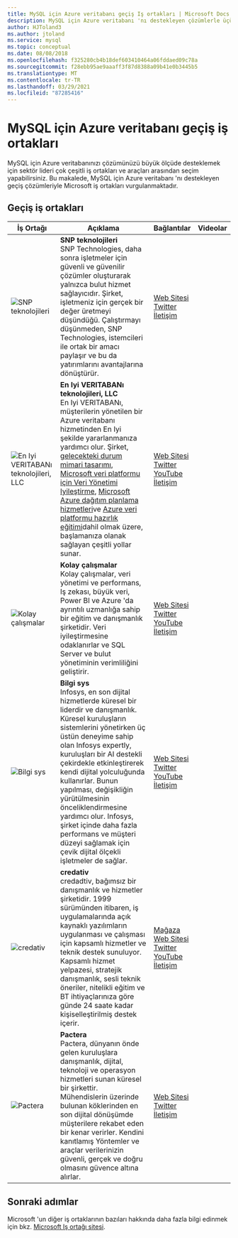 ```yaml
---
title: MySQL için Azure veritabanı geçiş Iş ortakları | Microsoft Docs
description: MySQL için Azure veritabanı 'nı destekleyen çözümlerle üçüncü taraf geçiş iş ortaklarının listesi.
author: HJToland3
ms.author: jtoland
ms.service: mysql
ms.topic: conceptual
ms.date: 08/08/2018
ms.openlocfilehash: f325280cb4b18def603410464a06fddaed09c78a
ms.sourcegitcommit: f28ebb95ae9aaaff3f87d8388a09b41e0b3445b5
ms.translationtype: MT
ms.contentlocale: tr-TR
ms.lasthandoff: 03/29/2021
ms.locfileid: "87285416"
---
```

# <a name="azure-database-for-mysql-migration-partners"></a>MySQL için Azure veritabanı geçiş iş ortakları
MySQL için Azure veritabanınızı çözümünüzü büyük ölçüde desteklemek için sektör lideri çok çeşitli iş ortakları ve araçları arasından seçim yapabilirsiniz. Bu makalede, MySQL için Azure veritabanı 'nı destekleyen geçiş çözümleriyle Microsoft iş ortakları vurgulanmaktadır.

## <a name="migration-partners"></a>Geçiş iş ortakları
| İş Ortağı | Açıklama | Bağlantılar | Videolar |
| --- | --- | --- | --- |
| ![SNP teknolojileri][1] |**SNP teknolojileri**<br>SNP Technologies, daha sonra işletmeler için güvenli ve güvenilir çözümler oluşturarak yalnızca bulut hizmet sağlayıcıdır. Şirket, işletmeniz için gerçek bir değer üretmeyi düşündüğü. Çalıştırmayı düşünmeden, SNP Technologies, istemcileri ile ortak bir amacı paylaşır ve bu da yatırımlarını avantajlarına dönüştürür.|[Web Sitesi][snp_website]<br>[Twitter][snp_twitter]<br>[İletişim][snp_contact] | |
| ![En Iyi VERITABANı teknolojileri, LLC][2] |**En Iyi VERITABANı teknolojileri, LLC**<br>En Iyi VERITABANı, müşterilerin yönetilen bir Azure veritabanı hizmetinden En Iyi şekilde yararlanmanıza yardımcı olur. Şirket, [gelecekteki durum mimari tasarımı](https://na01.safelinks.protection.outlook.com/?url=https%3A%2F%2Fwww.dbbest.com%2Fservices%2Ffuture-state-architectural-design%2F&data=02%7C01%7Cjtoland%40microsoft.com%7C7311aa2024894a80eff208d5cfd45696%7C72f988bf86f141af91ab2d7cd011db47%7C1%7C0%7C636643433261194557&sdata=SCr3kseFvcU7mI1%2FZt7K2elXAqLY%2FyL6AO944QiWoLg%3D&reserved=0), [Microsoft veri platformu için Veri Yönetimi Iyileştirme](https://www.dbbest.com/services/data-management-optimization-for-microsoft-data-platform/), [Microsoft Azure dağıtım planlama hizmetleri](https://www.dbbest.com/services/microsoft-azure-deployment-planning-services)ve [Azure veri platformu hazırlık eğitimi](https://www.dbbest.com/services/azure-data-platform-readiness-training)dahil olmak üzere, başlamanıza olanak sağlayan çeşitli yollar sunar.|[Web Sitesi][dbbest_website]<br>[Twitter][dbbest_twitter]<br>[YouTube][dbbest_youtube]<br>[İletişim][dbbest_contact] | |
| ![Kolay çalışmalar][3] |**Kolay çalışmalar**<br>Kolay çalışmalar, veri yönetimi ve performans, Iş zekası, büyük veri, Power BI ve Azure 'da ayrıntılı uzmanlığa sahip bir eğitim ve danışmanlık şirketidir. Veri iyileştirmesine odaklanırlar ve SQL Server ve bulut yönetiminin verimliliğini geliştirir.|[Web Sitesi][pragmatic-works_website]<br>[Twitter][pragmatic-works_twitter]<br>[YouTube][pragmatic-works_youtube]<br>[İletişim][pragmatic-works_contact] | |
| ![Bilgi sys][4] |**Bilgi sys**<br>Infosys, en son dijital hizmetlerde küresel bir liderdir ve danışmanlık. Küresel kuruluşların sistemlerini yönetirken üç üstün deneyime sahip olan Infosys expertly, kuruluşları bir AI destekli çekirdekle etkinleştirerek kendi dijital yolculuğunda kullanırlar. Bunun yapılması, değişikliğin yürütülmesinin önceliklendirmesine yardımcı olur. Infosys, şirket içinde daha fazla performans ve müşteri düzeyi sağlamak için çevik dijital ölçekli işletmeler de sağlar.|[Web Sitesi][infosys_website]<br>[Twitter][infosys_twitter]<br>[YouTube][infosys_youtube]<br>[İletişim][infosys_contact] | |
| ![credativ][5] |**credativ**<br>credadtiv, bağımsız bir danışmanlık ve hizmetler şirketidir. 1999 sürümünden itibaren, iş uygulamalarında açık kaynaklı yazılımların uygulanması ve çalışması için kapsamlı hizmetler ve teknik destek sunuluyor. Kapsamlı hizmet yelpazesi, stratejik danışmanlık, sesli teknik öneriler, nitelikli eğitim ve BT ihtiyaçlarınıza göre günde 24 saate kadar kişiselleştirilmiş destek içerir.|[Mağaza][credativ_marketplace]<br>[Web Sitesi][credativ_website]<br>[Twitter][credative_twitter]<br>[YouTube][credativ_youtube]<br>[İletişim][credativ_contact] | |
| ![Pactera][6] |**Pactera**<br>Pactera, dünyanın önde gelen kuruluşlara danışmanlık, dijital, teknoloji ve operasyon hizmetleri sunan küresel bir şirkettir. Mühendislerin üzerinde bulunan köklerinden en son dijital dönüşümde müşterilere rekabet eden bir kenar verirler. Kendini kanıtlamış Yöntemler ve araçlar verilerinizin güvenli, gerçek ve doğru olmasını güvence altına alırlar.|[Web Sitesi][pactera_website]<br>[Twitter][pactera_twitter]<br>[İletişim][pactera_contact] | |

## <a name="next-steps"></a>Sonraki adımlar
Microsoft 'un diğer iş ortaklarının bazıları hakkında daha fazla bilgi edinmek için bkz. [Microsoft Iş ortağı sitesi](https://partner.microsoft.com/).

<!--Image references-->
[1]: ./media/partner-migration-mysql/SNP_Logo.png
[2]: ./media/partner-migration-mysql/DB_Best_logo.png
[3]: ./media/partner-migration-mysql/PW-logo-text-CMYK1000.png
[4]: ./media/partner-migration-mysql/InfosysLogo.png
[5]: ./media/partner-migration-mysql/credativ_round_logo2.png
[6]: ./media/partner-migration-mysql/Pactera_logo_small2.png

<!--Website links -->
[snp_website]:https://www.snp.com//
[dbbest_website]:https://www.dbbest.com/technologies/azure-database-service-mysql-postgresql//
[pragmatic-works_website]:https://pragmaticworks.com//
[infosys_website]:https://www.infosys.com/
[credativ_website]:https://www.credativ.com/postgresql-competence-center/microsoft-azure
[pactera_website]:https://en.pactera.com/

<!--Get Started Links-->
<!--Datasheet Links-->
<!--Marketplace Links -->
[credativ_marketplace]:https://azuremarketplace.microsoft.com/de-de/marketplace/apps?search=credativ&page=1

<!--Press links-->

<!--YouTube links-->
[dbbest_youtube]:https://www.youtube.com/user/DBBestTech
[pragmatic-works_youtube]:https://www.youtube.com/user/PragmaticWorks
[infosys_youtube]:https://www.youtube.com/user/Infosys
[credativ_youtube]:https://www.youtube.com/channel/UCnSnr6_TcILUQQvAwlYFc8A

<!--Twitter links-->
[snp_twitter]:https://twitter.com/snptechnologies
[dbbest_twitter]:https://twitter.com/dbbest_tech
[pragmatic-works_twitter]:https://twitter.com/PragmaticWorks
[infosys_twitter]:https://twitter.com/infosys
[credative_twitter]:https://twitter.com/credativ
[pactera_twitter]:https://twitter.com/Pactera?s=17

<!--Contact links-->
[snp_contact]:mailto:sachin@snp.com
[dbbest_contact]:mailto:dmitry@dbbest.com
[pragmatic-works_contact]:mailto:marketing@pragmaticworks.com
[infosys_contact]:https://www.infosys.com/contact/
[credativ_contact]:mailto:info@credativ.com
[pactera_contact]:mailto:shushi.gaur@pactera.com
